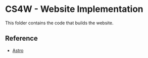 # CS4W - Website Implementation

This folder contains the code that builds the website.

## Reference

* [Astro](https://astro.build/)
